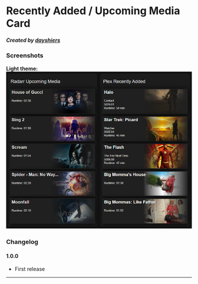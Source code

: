 # Recently Added / Upcoming Media Card

##### Created by [dayshiers](https://github.com/dayshiers)

### Screenshots
**Light theme:**<br>
![Example](https://github.com/dayshiers/dwains-dashboard-blueprints/blob/main/card-blueprints/Recently%20Added,%20Upcoming%20Media/AddedMedia.PNG?raw=true "Example")

### Changelog
#### 1.0.0
- First release

---
